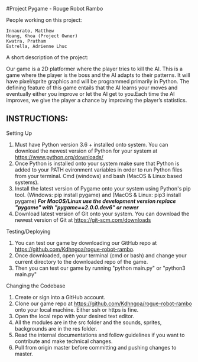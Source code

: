 #Project Pygame - Rouge Robot Rambo

People working on this project:

    Innaurato, Matthew
    Hoang, Khoa (Project Owner)
    Kwatra, Pratham
    Estrella, Adrienne Lhuc

A short description of the project:

Our game is a 2D platformer where the player tries to kill the AI.
This is a game where the player is the boss and the AI adapts to their patterns.
It will have pixel/sprite graphics and will be programmed primarily in Python.
The defining feature of this game entails that the AI learns your moves and
eventually either you improve or let the AI get to you.Each time the AI improves,
we give the player a chance by improving the player’s statistics.

INSTRUCTIONS:
------------
Setting Up
1. Must have Python version 3.6 + installed onto system. You can download the newest version of Python for your system at https://www.python.org/downloads/
2. Once Python is installed onto your system make sure that Python is added to your PATH evironment variables in order to run Python files from your terminal. Cmd (windows) and bash (MacOS & Linux based systems).
3. Install the latest version of Pygame onto your system using Python's pip tool. (Windows: pip install pygame) and (MacOS & Linux: pip3 install pygame) ***For MacOS/Linux use the development version replace "pygame" with "pygame==2.0.0.dev6" or newer***
4. Download latest version of Git onto your system. You can download the newest version of Git at https://git-scm.com/downloads

Testing/Deploying
1. You can test our game by downloading our GitHub repo at https://github.com/Kdhngoa/rogue-robot-rambo.
2. Once downloaded, open your terminal (cmd or bash) and change your current directory to the downloaded repo of the game.
3. Then you can test our game by running "python main.py" or "python3 main.py"

Changing the Codebase
1. Create or sign into a GitHub account.
2. Clone our game repo at https://github.com/Kdhngoa/rogue-robot-rambo onto your local machine. Either ssh or https is fine.
3. Open the local repo with your desired text editor.
4. All the modules are in the src folder and the sounds, sprites, backgrounds are in the res folder.
5. Read the internal documentations and follow guidelines if you want to contribute and make technical changes.
6. Pull from origin master before committing and pushing changes to master.
